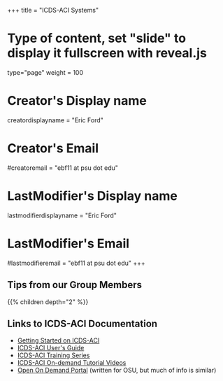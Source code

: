 +++
title = "ICDS-ACI Systems"
# Type of content, set "slide" to display it fullscreen with reveal.js
type="page"
weight = 100

# Creator's Display name
creatordisplayname = "Eric Ford"
# Creator's Email
#creatoremail = "ebf11 at psu dot edu"
# LastModifier's Display name
lastmodifierdisplayname = "Eric Ford"
# LastModifier's Email
#lastmodifieremail = "ebf11 at psu dot edu"
+++

## Tips from our Group Members
{{% children depth="2" %}}

## Links to ICDS-ACI Documentation

- [Getting Started on ICDS-ACI](/lessons/week1/how-to-use-aci)
- [ICDS-ACI User's Guide](https://ics.psu.edu/computing-services/ics-aci-user-guide/)
- [ICDS-ACI Training Series](https://ics.psu.edu/computing-services/ics-aci-training-series/)
- [ICDS-ACI On-demand Tutorial Videos](https://ics.psu.edu/computing-services/ics-aci-training-resources/ics-aci-on-demand-tutorial-videos/)
- [Open On Demand Portal](https://www.osc.edu/resources/online_portals/ondemand) (written for OSU, but much of info is similar)
